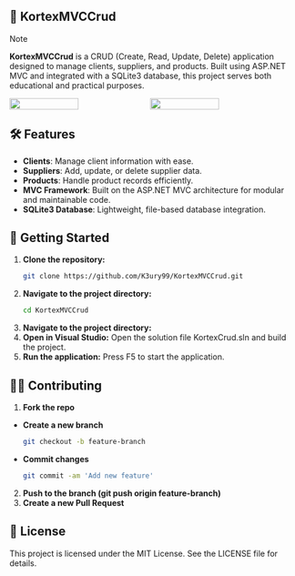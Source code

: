 ## 🚀 KortexMVCCrud

> [!NOTE]
**KortexMVCCrud** is a CRUD (Create, Read, Update, Delete) application designed to manage clients, suppliers, and products. Built using ASP.NET MVC and integrated with a SQLite3 database, this project serves both educational and practical purposes.

<div style="display: flex;">
  <img src="https://github.com/user-attachments/assets/9eaa70c8-a2b6-43c9-8253-d534bd6f45cc" width="49%"></img>
  <img src="https://github.com/user-attachments/assets/e224e155-f0c1-4a19-af24-55a503ef081f" width="49%"></img>
</div>

## 🛠 Features
- **Clients**: Manage client information with ease.
- **Suppliers**: Add, update, or delete supplier data.
- **Products**: Handle product records efficiently.
- **MVC Framework**: Built on the ASP.NET MVC architecture for modular and maintainable code.
- **SQLite3 Database**: Lightweight, file-based database integration.

## 👾 Getting Started
1. **Clone the repository:**
   ```bash
   git clone https://github.com/K3ury99/KortexMVCCrud.git
2. **Navigate to the project directory:**
   ```bash
   cd KortexMVCCrud 
2. **Navigate to the project directory:**
3. **Open in Visual Studio:** Open the solution file KortexCrud.sln and build the project.
4. **Run the application:** Press F5 to start the application.

## 🐱‍👤 Contributing
1. **Fork the repo**
- **Create a new branch**
   ```bash
   git checkout -b feature-branch
- **Commit changes**
   ```bash
  git commit -am 'Add new feature'
2. **Push to the branch (git push origin feature-branch)**
3. **Create a new Pull Request**

## 📔 License
This project is licensed under the MIT License. See the LICENSE file for details.


